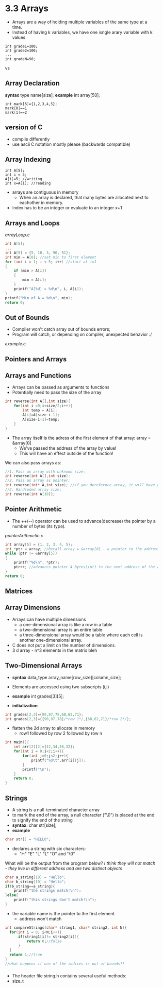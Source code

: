 # 3.3 Arrays

- Arrays are a way of holding multiple variables of the same type at a time.
- Instead of having k variables, we have one isngle arary variable with k values.
```
int grade1=100;
int grade2=100;
...
int gradeN=90;
```
vs 

## Array Declaration
**syntax** type name[size];
**example** int array[50];

```
int mark[5]={1,2,3,4,5};
mark[0]==1
mark[1]==2
```

## version of C
- compile differently
- use ascii C notation mostly please (backwards compatible)


## Array Indexing
```
int A[5];
int i = 3;
A[i]=5; //writing
int x=A[i]; //reading
```
- arrays are contiguous in memory
  - When an array is declared, that many bytes are allocated next to eachother in memory.
- Index has to be an integer or evaluate to an integer x+1

## Arrays and Loops
_arrayLoop.c_
```C
int A[5];
...
int A[5] = {5, 10, 3, 90, 51};
int min = A[0]; //set min to first element
for (int i = 1; i < 5; i++) //start at i=1
{
    if (min > A[i])
    {
        min = A[i];
    }
    printf("A[%d] = %d\n", i, A[i]);
}
printf("Min of A = %d\n", min);
return 0;
```

## Out of Bounds
- Compiler won't catch array out of bounds errors;
- Program will catch, or depending on compiler, unexpected behavior :/

_example.c_

## Pointers and Arrays
## Arrays and Functions

- Arrays can be passed as arguments to functions
- Potentially need to pass the size of the array

```C
int reverse(int A[],int size){
    for(int i =0;i<size/2;i++){
        int temp = A[i];
        A[i]=A[size-i-1];
        A[size-i-1]=temp;
    }
}
```
- The array itself is the adress of the first element of that array: array = &array[0]
  - We've passed the address of the array by value!
  - This will have an effect outside of the function!

We can also pass arrays as:
```C
//1. Pass an array with unknown size:
int reverse(int A[],int size);
//2. Pass an array as pointer:
int reverse(int* A,int size); //if you derefernce array, it will have an effect outside of the function
//3. Hardcoded array size:
int reverse(int A[10]);
```

## Pointer Arithmetic
- The ++(--) operator can be used to advance(decrease) the pointer by a number of bytes (its type).

_pointerArithmetic.c_
```C
int array[5] = {1, 2, 3, 4, 5};
int *ptr = array; //Recall array = &array[0] - a pointer to the address of the array!
while (ptr != &array[5])
{
    printf("%d\n", *ptr);
    ptr++; //advances pointer 4 bytes(int) to the next address of the allocated memory
}
return 0;
```

## Matrices
## Array Dimensions
- Arrays can have multiple dimensions
  - a one-dimensional array is like a row in a table
  - a two-dimensional array is an entire table
  - a three-dimensional array would be a table where each cell is another one-dimensional array.
- C does not put a limit on the number of dimensions.
- 3 d array - n^3 elements in the matrix bleh

## Two-Dimensional Arrays
- **syntax** data_type array_name[row_size][column_size];
- Elements are accessed using two subscripts (i,j)
- **example** int grades[3][5];

- **initialization**
```C
int grades[2,3]={90,87,78,68,62,71};
int grades[2,3]={{90,87,78}/*row 1*/,{68,62,71}/*row 2*/};
```
- flatten the 2d array to allocate in memory
  - row1 followed by row 2 followed by row n
```C
int main(){
    int arr[2][2]={12,34,56,32};
    for(int i = 0;i<2;i++){
        for(int j=0;j<2;j++){
            printf("%d\t",arr[i][j]);
        }
        printf("\n");
    }
    return 0;
}
```

## Strings
- A string is a null-terminated character array
- to mark the end of the array, a null character ("\0") is placed at the end to signify the end of the string
- **syntax**: char str[size];
- **example** 
```C
char str[] = "HELLO";
```
- declares a string with six characters:
  - "H" "E" "L" "L" "O" and "\0"

What will be the output from the program below?
_I think they will not match - they live in different address and are two distinct objects_
```C
char a_string[10] = "Hello";
char b_string[10] = "Hello";
if(b_string==a_string){
    printf("the strings match!\n");
}else{
    printf("this strings don't match!\n");
}
```
- the variable name is the pointer to the first element.
  - address won't match
```C
int compareStrings(char* string1, char* string2, int N){
  for(int i = 0; i<N;i++){
      if(string1[i]!= string2[i]){
          return 0;//false
      }
  }
  return 1;//true
}
//what happens if one of the indices is out of bounds??
```

###
- The header file string.h contains several useful methods:
- size_t